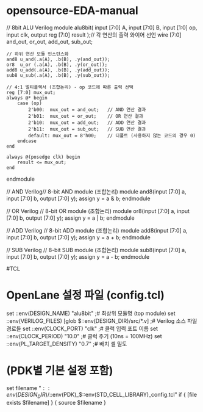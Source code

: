 # opensource-EDA-manual

// 8bit ALU Verilog
module alu8bit(
    input  [7:0] A,
    input  [7:0] B,
    input  [1:0] op,
    input        clk,
    output reg [7:0] result
);// 각 연산의 출력 와이어 선언
    wire [7:0] and_out, or_out, add_out, sub_out;
    
    // 하위 연산 모듈 인스턴스화
    and8 u_and(.a(A), .b(B), .y(and_out));
    or8  u_or (.a(A), .b(B), .y(or_out));
    add8 u_add(.a(A), .b(B), .y(add_out));
    sub8 u_sub(.a(A), .b(B), .y(sub_out));
    
    // 4:1 멀티플렉서 (조합논리) - op 코드에 따른 출력 선택
    reg [7:0] mux_out;
    always @* begin
        case (op)
            2'b00:  mux_out = and_out;   // AND 연산 결과
            2'b01:  mux_out = or_out;    // OR 연산 결과
            2'b10:  mux_out = add_out;   // ADD 연산 결과
            2'b11:  mux_out = sub_out;   // SUB 연산 결과
            default: mux_out = 8'h00;    // 디폴트 (사용하지 않는 코드의 경우 0)
        endcase
    end
   
    always @(posedge clk) begin
        result <= mux_out;
    end
endmodule


// AND Verilog// 8-bit AND module (조합논리)
module and8(input [7:0] a, input [7:0] b, output [7:0] y);
    assign y = a & b;
endmodule


// OR Verilog
// 8-bit OR module (조합논리)
module or8(input [7:0] a, input [7:0] b, output [7:0] y);
    assign y = a | b;
endmodule


// ADD Verilog
// 8-bit ADD module (조합논리)
module add8(input [7:0] a, input [7:0] b, output [7:0] y);
    assign y = a + b;
endmodule


// SUB Verilog
// 8-bit SUB module (조합논리)
module sub8(input [7:0] a, input [7:0] b, output [7:0] y);
    assign y = a - b;
endmodule


#TCL


# OpenLane 설정 파일 (config.tcl)
set ::env(DESIGN_NAME) "alu8bit"                      ;# 최상위 모듈명 (top module)
set ::env(VERILOG_FILES) [glob $::env(DESIGN_DIR)/src/*.v] ;# Verilog 소스 파일 경로들
set ::env(CLOCK_PORT) "clk"                              ;# 클럭 입력 포트 이름
set ::env(CLOCK_PERIOD) "10.0"                           ;# 클럭 주기 (10ns = 100MHz)
set ::env(PL_TARGET_DENSITY) "0.7"                       ;# 배치 셀 밀도
# (PDK별 기본 설정 포함)
set filename "$::env(DESIGN_DIR)/$::env(PDK)_$::env(STD_CELL_LIBRARY)_config.tcl"
if { [file exists $filename] } { source $filename }
